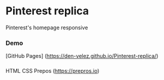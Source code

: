 # Pinterest replica
  Pinterest's homepage responsive

### Demo
  [GitHub Pages] (https://den-velez.github.io/Pinterest-replica/)
  
### 
  HTML
  CSS
  Prepos (https://prepros.io)
  
